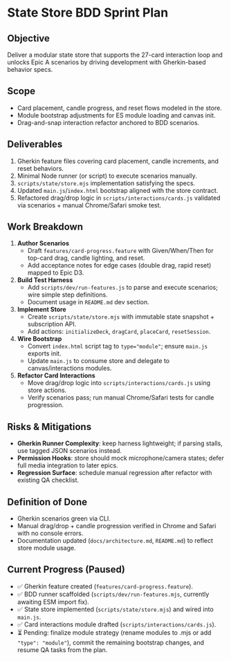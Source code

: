 # State Store BDD Sprint Plan

## Objective
Deliver a modular state store that supports the 27-card interaction loop and unlocks Epic A scenarios by driving development with Gherkin-based behavior specs.

## Scope
- Card placement, candle progress, and reset flows modeled in the store.
- Module bootstrap adjustments for ES module loading and canvas init.
- Drag-and-snap interaction refactor anchored to BDD scenarios.

## Deliverables
1. Gherkin feature files covering card placement, candle increments, and reset behaviors.
2. Minimal Node runner (or script) to execute scenarios manually.
3. `scripts/state/store.mjs` implementation satisfying the specs.
4. Updated `main.js`/`index.html` bootstrap aligned with the store contract.
5. Refactored drag/drop logic in `scripts/interactions/cards.js` validated via scenarios + manual Chrome/Safari smoke test.

## Work Breakdown
1. **Author Scenarios**
   - Draft `features/card-progress.feature` with Given/When/Then for top-card drag, candle lighting, and reset.
   - Add acceptance notes for edge cases (double drag, rapid reset) mapped to Epic D3.
2. **Build Test Harness**
   - Add `scripts/dev/run-features.js` to parse and execute scenarios; wire simple step definitions.
   - Document usage in `README.md` dev section.
3. **Implement Store**
   - Create `scripts/state/store.mjs` with immutable state snapshot + subscription API.
   - Add actions: `initializeDeck`, `dragCard`, `placeCard`, `resetSession`.
4. **Wire Bootstrap**
   - Convert `index.html` script tag to `type="module"`; ensure `main.js` exports init.
   - Update `main.js` to consume store and delegate to canvas/interactions modules.
5. **Refactor Card Interactions**
   - Move drag/drop logic into `scripts/interactions/cards.js` using store actions.
   - Verify scenarios pass; run manual Chrome/Safari tests for candle progression.

## Risks & Mitigations
- **Gherkin Runner Complexity**: keep harness lightweight; if parsing stalls, use tagged JSON scenarios instead.
- **Permission Hooks**: store should mock microphone/camera states; defer full media integration to later epics.
- **Regression Surface**: schedule manual regression after refactor with existing QA checklist.

## Definition of Done
- Gherkin scenarios green via CLI.
- Manual drag/drop + candle progression verified in Chrome and Safari with no console errors.
- Documentation updated (`docs/architecture.md`, `README.md`) to reflect store module usage.

## Current Progress (Paused)
- ✅ Gherkin feature created (`features/card-progress.feature`).
- ✅ BDD runner scaffolded (`scripts/dev/run-features.mjs`, currently awaiting ESM import fix).
- ✅ State store implemented (`scripts/state/store.mjs`) and wired into `main.js`.
- ✅ Card interactions module drafted (`scripts/interactions/cards.js`).
- ⏳ Pending: finalize module strategy (rename modules to .mjs or add `"type": "module"`), commit the remaining bootstrap changes, and resume QA tasks from the plan.
